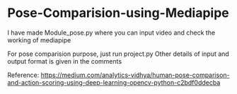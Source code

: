 # Pose-Comparision-using-Mediapipe

I have made Module_pose.py where you can input video and check the working of mediapipe

For pose comparision purpose, just run project.py
Other details of input and output format is given in the comments

Reference: https://medium.com/analytics-vidhya/human-pose-comparison-and-action-scoring-using-deep-learning-opencv-python-c2bdf0ddecba
